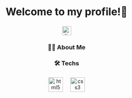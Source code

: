 <h1 align="center">Welcome to my profile!👋</h1>

###

<div align="center">
  <img src="https://img.shields.io/static/v1?message=lucasn.jr&logo=discord&label=&color=7289DA&logoColor=white&labelColor=&style=for-the-badge" height="25" alt="discord logo"  />
</div>

###

<h3 align="center">👩‍💻  About Me</h3>

###

<p align="center"></p>

###

<h3 align="center">🛠 Techs</h3>

###

<div align="center">
  <img src="https://cdn.jsdelivr.net/gh/devicons/devicon/icons/html5/html5-original.svg" height="40" alt="html5 logo"  />
  <img width="12" />
  <img src="https://cdn.jsdelivr.net/gh/devicons/devicon/icons/css3/css3-original.svg" height="40" alt="css3 logo"  />
</div>

###
